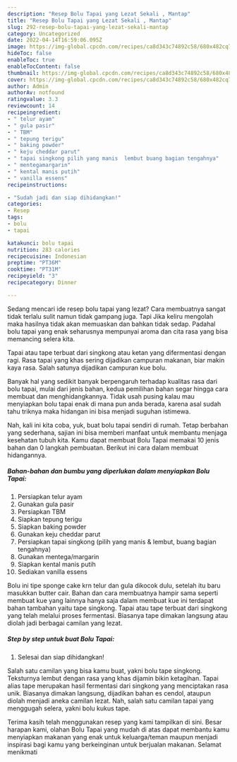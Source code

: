 ```yaml
---
description: "Resep Bolu Tapai yang Lezat Sekali , Mantap"
title: "Resep Bolu Tapai yang Lezat Sekali , Mantap"
slug: 292-resep-bolu-tapai-yang-lezat-sekali-mantap
category: Uncategorized
date: 2022-04-14T16:59:06.095Z
image: https://img-global.cpcdn.com/recipes/ca8d343c74892c58/680x482cq70/bolu-tapai-foto-resep-utama.jpg
hideToc: false
enableToc: true
enableTocContent: false
thumbnail: https://img-global.cpcdn.com/recipes/ca8d343c74892c58/680x482cq70/bolu-tapai-foto-resep-utama.jpg
cover: https://img-global.cpcdn.com/recipes/ca8d343c74892c58/680x482cq70/bolu-tapai-foto-resep-utama.jpg
author: Admin
authorAv: notfound
ratingvalue: 3.3
reviewcount: 14
recipeingredient:
- " telur ayam"
- " gula pasir"
- " TBM"
- " tepung terigu"
- " baking powder"
- " keju cheddar parut"
- " tapai singkong pilih yang manis  lembut buang bagian tengahnya"
- " mentegamargarin"
- " kental manis putih"
- " vanilla essens"
recipeinstructions:

- "Sudah jadi dan siap dihidangkan!"
categories:
- Resep
tags:
- bolu
- tapai

katakunci: bolu tapai 
nutrition: 283 calories
recipecuisine: Indonesian
preptime: "PT36M"
cooktime: "PT31M"
recipeyield: "3"
recipecategory: Dinner

---
```



Sedang mencari ide resep bolu tapai yang lezat? Cara membuatnya sangat tidak terlalu sulit namun tidak gampang juga. Tapi Jika keliru mengolah maka hasilnya tidak akan memuaskan dan bahkan tidak sedap. Padahal bolu tapai yang enak seharusnya mempunyai aroma dan cita rasa yang bisa memancing selera kita.


Tapai atau tape terbuat dari singkong atau ketan yang difermentasi dengan ragi. Rasa tapai yang khas sering dijadikan campuran makanan, biar makin kaya rasa. Salah satunya dijadikan campuran kue bolu.

Banyak hal yang sedikit banyak berpengaruh terhadap kualitas rasa dari bolu tapai, mulai dari jenis bahan, kedua pemilihan bahan segar hingga cara membuat dan menghidangkannya. Tidak usah pusing kalau mau menyiapkan bolu tapai enak di mana pun anda berada, karena asal sudah tahu triknya maka hidangan ini bisa menjadi suguhan istimewa.


Nah, kali ini kita coba, yuk, buat bolu tapai sendiri di rumah. Tetap berbahan yang sederhana, sajian ini bisa memberi manfaat untuk membantu menjaga kesehatan tubuh kita. Kamu dapat membuat Bolu Tapai memakai 10 jenis bahan dan 0 langkah pembuatan. Berikut ini cara dalam membuat hidangannya.

<!--inarticleads1-->

##### Bahan-bahan dan bumbu yang diperlukan dalam menyiapkan Bolu Tapai:

1. Persiapkan  telur ayam
1. Gunakan  gula pasir
1. Persiapkan  TBM
1. Siapkan  tepung terigu
1. Siapkan  baking powder
1. Gunakan  keju cheddar parut
1. Persiapkan  tapai singkong (pilih yang manis &amp; lembut, buang bagian tengahnya)
1. Gunakan  mentega/margarin
1. Siapkan  kental manis putih
1. Sediakan  vanilla essens


Bolu ini tipe sponge cake krn telur dan gula dikocok dulu, setelah itu baru masukkan butter cair. Bahan dan cara membuatnya hampir sama seperti membuat kue yang lainnya hanya saja dalam membuat kue ini terdapat bahan tambahan yaitu tape singkong. Tapai atau tape terbuat dari singkong yang telah melalui proses fermentasi. Biasanya tape dimakan langsung atau diolah jadi berbagai camilan yang lezat. 

<!--inarticleads2-->

##### Step by step untuk buat Bolu Tapai:


1. Selesai dan siap dihidangkan!

Salah satu camilan yang bisa kamu buat, yakni bolu tape singkong. Teksturnya lembut dengan rasa yang khas dijamin bikin ketagihan. Tapai alias tape merupakan hasil fermentasi dari singkong yang menciptakan rasa unik. Biasanya dimakan langsung, dijadikan bahan es cendol, ataupun diolah menjadi aneka camilan lezat. Nah, salah satu camilan tapai yang menggugah selera, yakni bolu kukus tape. 

Terima kasih telah menggunakan resep yang kami tampilkan di sini. Besar harapan kami, olahan Bolu Tapai yang mudah di atas dapat membantu kamu menyiapkan makanan yang enak untuk keluarga/teman maupun menjadi inspirasi bagi kamu yang berkeinginan untuk berjualan makanan. Selamat menikmati
